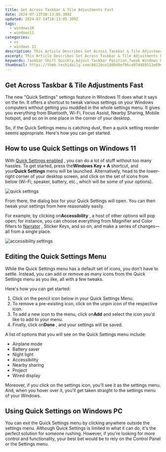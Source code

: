 ```yaml
---
title: Get Across Taskbar & Tile Adjustments Fast
date: 2024-07-13T10:13:05.309Z
updated: 2024-07-14T10:13:05.309Z
tags:
  - windows10
  - windows11
categories:
  - os
  - windows 11
description: This Article Describes Get Across Taskbar & Tile Adjustments Fast
excerpt: This Article Describes Get Across Taskbar & Tile Adjustments Fast
keywords: Taskbar Shift Quickly,Adjust Taskbar Position,Tweak Windows Panel,Change Tile Layout Rapidly,Fast Toggle Taskbar,Speed Up Task Bar Move,Accelerate Tile Repositioning
thumbnail: https://thmb.techidaily.com/84120ce1dd040ef96ca974489513e09e6fd38ddc4b035ddddd4021d7d15c6c74.jpg
---
```


## Get Across Taskbar & Tile Adjustments Fast

 The new "Quick Settings" settings feature in Windows 11 does what it says on the tin. It offers a shortcut to tweak various settings on your Windows computers without getting you muddled in the whole settings menu. It gives you everything from Bluetooth, Wi-Fi, Focus Assist, Nearby Sharing, Mobile hotspot, and so on in one place in the corner of your desktop.

 So, if the Quick Settings menu is catching dust, then a quick setting reorder seems appropriate. Here's how you can get started.

## How to use Quick Settings on Windows 11

 With [Quick Settings enabled](https://www.makeuseof.com/windows-11-simple-quick-settings/) , you can do a lot of stuff without too many hassles. To get started, press the**Windows Key + A** shortcut, and your**Quick Settings** menu will be launched. Alternatively, head to the lower-right corner of your desktop screen, and click on the set of icons from below (Wi-Fi, speaker, battery, etc., which will be some of your options).

![quick settings](https://static1.makeuseofimages.com/wordpress/wp-content/uploads/2023/01/quick-settings.JPG)

 From there, the dialog box for your Quick Settings will open. You can then tweak your settings from here reasonably easily.

 For example, by clicking on**Accessibility** , a host of other options will pop open; for instance, you can choose everything from Magnifier and Color filters to [Narrator](https://www.makeuseof.com/beginners-guide-windows-narrator/) , Sticker Keys, and so on, and make a series of changes—all from a single place.

![accessibility settings](https://static1.makeuseofimages.com/wordpress/wp-content/uploads/2023/01/accessibility-settings.JPG)

## Editing the Quick Settings Menu

 While the Quick Settings menu has a default set of icons, you don't have to settle. Instead, you can add or remove as many icons from the Quick Settings menu as you like, all with a few tweaks.

Here's how you can get started:

1. Click on the pencil icon below in your Quick Settings Menu.
2. To remove a pre-existing icon, click on the unpin icon of the respective icon.
3. To add a new icon to the menu, click on**Add** and select the icon you'd like to add to your menu.
4. Finally, click on**Done** , and your settings will be saved.

 A list of options that you will see on the Quick Settings menu include:

* Airplane mode
* Battery saver
* Night light
* Accessibility
* Nearby sharing
* Project
* Wired display

 Moreover, if you click on the settings icon, you'll see it as the settings menu. And, when you hover over it, you'll get taken straight to the settings menu of your Windows.

## Using Quick Settings on Windows PC

 You can exit the Quick Settings menu by clicking anywhere outside the settings menu. Although Quick Settings is limited in what it can do, it's the perfect solution for someone rushing. However, if you're looking for more control and functionality, your best bet would be to rely on the Control Panel or the Settings menu.


<ins class="adsbygoogle"
     style="display:block"
     data-ad-format="autorelaxed"
     data-ad-client="ca-pub-7571918770474297"
     data-ad-slot="1223367746"></ins>



<ins class="adsbygoogle"
     style="display:block"
     data-ad-client="ca-pub-7571918770474297"
     data-ad-slot="8358498916"
     data-ad-format="auto"
     data-full-width-responsive="true"></ins>




